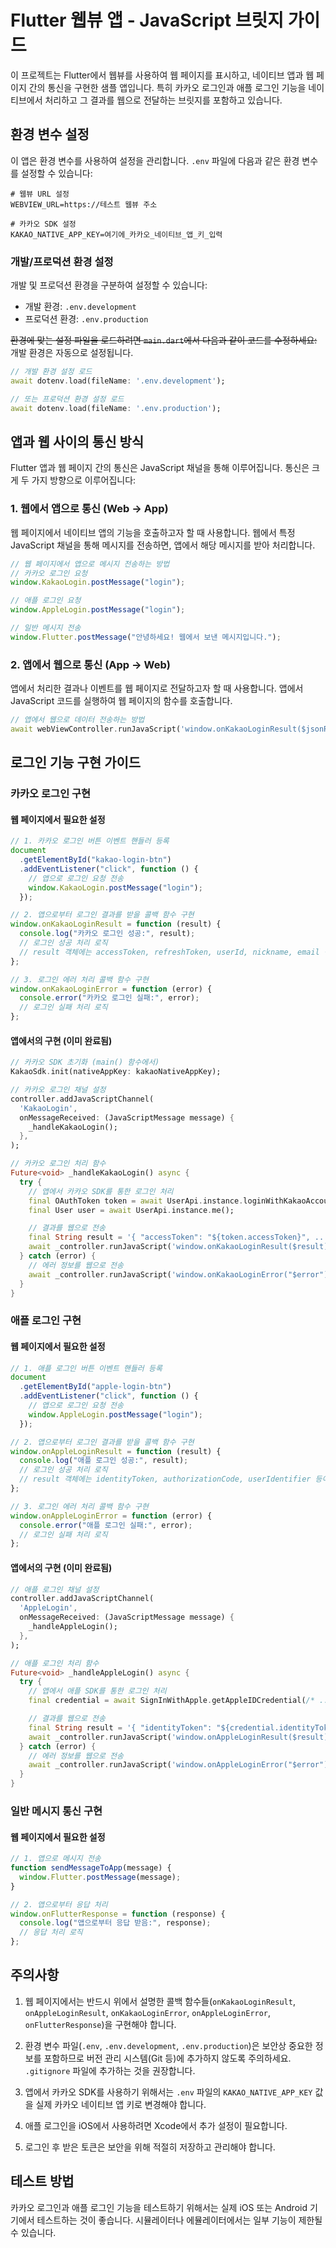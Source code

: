 # Flutter 웹뷰 앱 - JavaScript 브릿지 가이드

이 프로젝트는 Flutter에서 웹뷰를 사용하여 웹 페이지를 표시하고, 네이티브 앱과 웹 페이지 간의 통신을 구현한 샘플 앱입니다. 특히 카카오 로그인과 애플 로그인 기능을 네이티브에서 처리하고 그 결과를 웹으로 전달하는 브릿지를 포함하고 있습니다.

## 환경 변수 설정

이 앱은 환경 변수를 사용하여 설정을 관리합니다. `.env` 파일에 다음과 같은 환경 변수를 설정할 수 있습니다:

```
# 웹뷰 URL 설정
WEBVIEW_URL=https://테스트 웹뷰 주소

# 카카오 SDK 설정
KAKAO_NATIVE_APP_KEY=여기에_카카오_네이티브_앱_키_입력
```

### 개발/프로덕션 환경 설정

개발 및 프로덕션 환경을 구분하여 설정할 수 있습니다:

- 개발 환경: `.env.development`
- 프로덕션 환경: `.env.production`

~~환경에 맞는 설정 파일을 로드하려면 `main.dart`에서 다음과 같이 코드를 수정하세요:~~
개발 환경은 자동으로 설정됩니다.

```dart
// 개발 환경 설정 로드
await dotenv.load(fileName: '.env.development');

// 또는 프로덕션 환경 설정 로드
await dotenv.load(fileName: '.env.production');
```

## 앱과 웹 사이의 통신 방식

Flutter 앱과 웹 페이지 간의 통신은 JavaScript 채널을 통해 이루어집니다. 통신은 크게 두 가지 방향으로 이루어집니다:

### 1. 웹에서 앱으로 통신 (Web → App)

웹 페이지에서 네이티브 앱의 기능을 호출하고자 할 때 사용합니다. 웹에서 특정 JavaScript 채널을 통해 메시지를 전송하면, 앱에서 해당 메시지를 받아 처리합니다.

```javascript
// 웹 페이지에서 앱으로 메시지 전송하는 방법
// 카카오 로그인 요청
window.KakaoLogin.postMessage("login");

// 애플 로그인 요청
window.AppleLogin.postMessage("login");

// 일반 메시지 전송
window.Flutter.postMessage("안녕하세요! 웹에서 보낸 메시지입니다.");
```

### 2. 앱에서 웹으로 통신 (App → Web)

앱에서 처리한 결과나 이벤트를 웹 페이지로 전달하고자 할 때 사용합니다. 앱에서 JavaScript 코드를 실행하여 웹 페이지의 함수를 호출합니다.

```dart
// 앱에서 웹으로 데이터 전송하는 방법
await webViewController.runJavaScript('window.onKakaoLoginResult($jsonResult);');
```

## 로그인 기능 구현 가이드

### 카카오 로그인 구현

#### 웹 페이지에서 필요한 설정

```javascript
// 1. 카카오 로그인 버튼 이벤트 핸들러 등록
document
  .getElementById("kakao-login-btn")
  .addEventListener("click", function () {
    // 앱으로 로그인 요청 전송
    window.KakaoLogin.postMessage("login");
  });

// 2. 앱으로부터 로그인 결과를 받을 콜백 함수 구현
window.onKakaoLoginResult = function (result) {
  console.log("카카오 로그인 성공:", result);
  // 로그인 성공 처리 로직
  // result 객체에는 accessToken, refreshToken, userId, nickname, email 등이 포함됨
};

// 3. 로그인 에러 처리 콜백 함수 구현
window.onKakaoLoginError = function (error) {
  console.error("카카오 로그인 실패:", error);
  // 로그인 실패 처리 로직
};
```

#### 앱에서의 구현 (이미 완료됨)

```dart
// 카카오 SDK 초기화 (main() 함수에서)
KakaoSdk.init(nativeAppKey: kakaoNativeAppKey);

// 카카오 로그인 채널 설정
controller.addJavaScriptChannel(
  'KakaoLogin',
  onMessageReceived: (JavaScriptMessage message) {
    _handleKakaoLogin();
  },
);

// 카카오 로그인 처리 함수
Future<void> _handleKakaoLogin() async {
  try {
    // 앱에서 카카오 SDK를 통한 로그인 처리
    final OAuthToken token = await UserApi.instance.loginWithKakaoAccount();
    final User user = await UserApi.instance.me();

    // 결과를 웹으로 전송
    final String result = '{ "accessToken": "${token.accessToken}", ... }';
    await _controller.runJavaScript('window.onKakaoLoginResult($result);');
  } catch (error) {
    // 에러 정보를 웹으로 전송
    await _controller.runJavaScript('window.onKakaoLoginError("$error");');
  }
}
```

### 애플 로그인 구현

#### 웹 페이지에서 필요한 설정

```javascript
// 1. 애플 로그인 버튼 이벤트 핸들러 등록
document
  .getElementById("apple-login-btn")
  .addEventListener("click", function () {
    // 앱으로 로그인 요청 전송
    window.AppleLogin.postMessage("login");
  });

// 2. 앱으로부터 로그인 결과를 받을 콜백 함수 구현
window.onAppleLoginResult = function (result) {
  console.log("애플 로그인 성공:", result);
  // 로그인 성공 처리 로직
  // result 객체에는 identityToken, authorizationCode, userIdentifier 등이 포함됨
};

// 3. 로그인 에러 처리 콜백 함수 구현
window.onAppleLoginError = function (error) {
  console.error("애플 로그인 실패:", error);
  // 로그인 실패 처리 로직
};
```

#### 앱에서의 구현 (이미 완료됨)

```dart
// 애플 로그인 채널 설정
controller.addJavaScriptChannel(
  'AppleLogin',
  onMessageReceived: (JavaScriptMessage message) {
    _handleAppleLogin();
  },
);

// 애플 로그인 처리 함수
Future<void> _handleAppleLogin() async {
  try {
    // 앱에서 애플 SDK를 통한 로그인 처리
    final credential = await SignInWithApple.getAppleIDCredential(/* ... */);

    // 결과를 웹으로 전송
    final String result = '{ "identityToken": "${credential.identityToken}", ... }';
    await _controller.runJavaScript('window.onAppleLoginResult($result);');
  } catch (error) {
    // 에러 정보를 웹으로 전송
    await _controller.runJavaScript('window.onAppleLoginError("$error");');
  }
}
```

### 일반 메시지 통신 구현

#### 웹 페이지에서 필요한 설정

```javascript
// 1. 앱으로 메시지 전송
function sendMessageToApp(message) {
  window.Flutter.postMessage(message);
}

// 2. 앱으로부터 응답 처리
window.onFlutterResponse = function (response) {
  console.log("앱으로부터 응답 받음:", response);
  // 응답 처리 로직
};
```

## 주의사항

1. 웹 페이지에서는 반드시 위에서 설명한 콜백 함수들(`onKakaoLoginResult`, `onAppleLoginResult`, `onKakaoLoginError`, `onAppleLoginError`, `onFlutterResponse`)을 구현해야 합니다.

2. 환경 변수 파일(`.env`, `.env.development`, `.env.production`)은 보안상 중요한 정보를 포함하므로 버전 관리 시스템(Git 등)에 추가하지 않도록 주의하세요. `.gitignore` 파일에 추가하는 것을 권장합니다.

3. 앱에서 카카오 SDK를 사용하기 위해서는 `.env` 파일의 `KAKAO_NATIVE_APP_KEY` 값을 실제 카카오 네이티브 앱 키로 변경해야 합니다.

4. 애플 로그인을 iOS에서 사용하려면 Xcode에서 추가 설정이 필요합니다.

5. 로그인 후 받은 토큰은 보안을 위해 적절히 저장하고 관리해야 합니다.

## 테스트 방법

카카오 로그인과 애플 로그인 기능을 테스트하기 위해서는 실제 iOS 또는 Android 기기에서 테스트하는 것이 좋습니다. 시뮬레이터나 에뮬레이터에서는 일부 기능이 제한될 수 있습니다.
